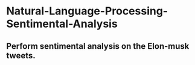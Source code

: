 # Natural-Language-Processing-Sentimental-Analysis

## Perform sentimental analysis on the Elon-musk tweets.
